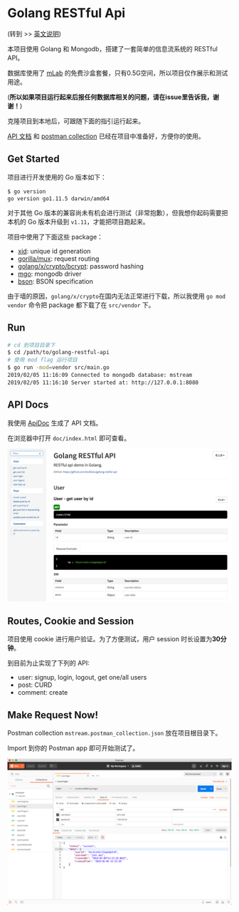 # Golang RESTful Api

(转到 >> [英文说明](https://github.com/levblanc/golang-restful-api/blob/master/README.md))

本项目使用 Golang 和 Mongodb，搭建了一套简单的信息流系统的 RESTful API。

数据库使用了 [mLab](https://mlab.com) 的免费沙盒套餐，只有0.5G空间，所以项目仅作展示和测试用途。

(**所以如果项目运行起来后报任何数据库相关的问题，请在issue里告诉我，谢谢！**)

克隆项目到本地后，可跟随下面的指引运行起来。

[API 文档](https://github.com/levblanc/golang-restful-api/blob/master/README.md#api-docs) 和 [postman collection](https://github.com/levblanc/golang-restful-api/blob/master/README.md#make-request-now) 已经在项目中准备好，方便你的使用。

## Get Started

项目进行开发使用的 Go 版本如下：

```
$ go version
go version go1.11.5 darwin/amd64
```

对于其他 Go 版本的兼容尚未有机会进行测试（非常抱歉），但我想你起码需要把本机的 Go 版本升级到 `v1.11`，才能把项目跑起来。

项目中使用了下面这些 package：

- [xid](https://github.com/rs/xid): unique id generation
- [gorilla/mux](https://github.com/gorilla/mux): request routing
- [golang/x/crypto/bcrypt](https://godoc.org/golang.org/x/crypto/bcrypt): password hashing
- [mgo](https://github.com/globalsign/mgo): mongodb driver
- [bson](https://godoc.org/github.com/globalsign/mgo/bson): BSON specification

由于墙的原因，`golang/x/crypto`在国内无法正常进行下载，所以我使用 `go mod vendor` 命令把 package 都下载了在 `src/vendor` 下。

## Run 
```bash
# cd 到项目目录下
$ cd /path/to/golang-restful-api
# 使用 mod flag 运行项目
$ go run -mod=vendor src/main.go
2019/02/05 11:16:09 Connected to mongodb database: mstream
2019/02/05 11:16:10 Server started at: http://127.0.0.1:8080
```

## API Docs

我使用 [ApiDoc](http://apidocjs.com) 生成了 API 文档。

在浏览器中打开 `doc/index.html` 即可查看。

![api-doc](images/api-doc.png)

## Routes, Cookie and Session

项目使用 cookie 进行用户验证。为了方便测试，用户 session 时长设置为**30分钟**。

到目前为止实现了下列的 API: 

- user: signup, login, logout, get one/all users
- post: CURD
- comment: create

## Make Request Now!

Postman collection `mstream.postman_collection.json` 放在项目根目录下。

Import 到你的 Postman app 即可开始测试了。

![postman](images/postman.png)
